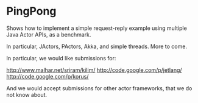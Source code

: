 PingPong
========

Shows how to implement a simple request-reply example using multiple Java Actor APIs, as a benchmark.

In particular, JActors, PActors, Akka, and simple threads. More to come.

In particular, we would like submissions for:

http://www.malhar.net/sriram/kilim/
http://code.google.com/p/jetlang/
http://code.google.com/p/korus/

And we would accept submissions for other actor frameworks, that we do not know about.
